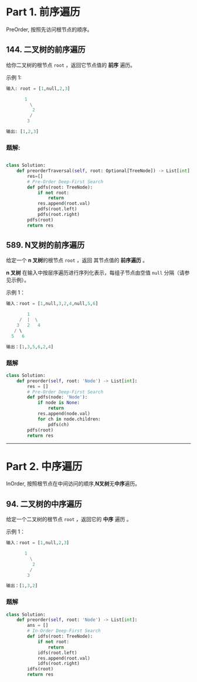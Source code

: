 # Part 1. 前序遍历
PreOrder, 按照先访问根节点的顺序。

## 144. 二叉树的前序遍历
给你二叉树的根节点 `root` ，返回它节点值的 **前序** 遍历。

示例 1:
```python
输入: root = [1,null,2,3]

       1
         \
          2
         /    
        3     

输出: [1,2,3]

```


### 题解:

```python

class Solution:
    def preorderTraversal(self, root: Optional[TreeNode]) -> List[int]:
        res=[]
        # Pre-Order Deep-First Search
        def pdfs(root: TreeNode):
            if not root:
                return
            res.append(root.val)
            pdfs(root.left)
            pdfs(root.right)
        pdfs(root)
        return res
```
## 589. N叉树的前序遍历
给定一个 **n 叉树**的根节点 `root` ，返回 其节点值的 **前序遍历** 。

**n 叉树** 在输入中按层序遍历进行序列化表示，每组子节点由空值 `null` 分隔（请参见示例）。

示例 1：
```python
输入：root = [1,null,3,2,4,null,5,6]

        1
     /  |  \
    3   2   4
   / \   
  5   6

输出：[1,3,5,6,2,4]
```
### 题解

```python
class Solution:
    def preorder(self, root: 'Node') -> List[int]:
        res = []
        # Pre-Order Deep-First Search
        def pdfs(node: 'Node'):
            if node is None:
                return
            res.append(node.val)
            for ch in node.children:
                pdfs(ch)
        pdfs(root)
        return res
```

---

# Part 2. 中序遍历
InOrder, 按照根节点在中间访问的顺序,**N叉树**无**中序**遍历。

## 94. 二叉树的中序遍历
给定一个二叉树的根节点 `root` ，返回它的 **中序** 遍历 。

示例 1：
```python
输入：root = [1,null,2,3]

       1
         \
          2
         /    
        3  

输出：[1,3,2]
```
### 题解

```python
class Solution:
    def preorder(self, root: 'Node') -> List[int]:
        ans = []
        # In-Order Deep-First Search
        def idfs(root: TreeNode):
            if not root:
                return
            idfs(root.left)
            res.append(root.val)
            idfs(root.right)
        idfs(root)
        return res
```

